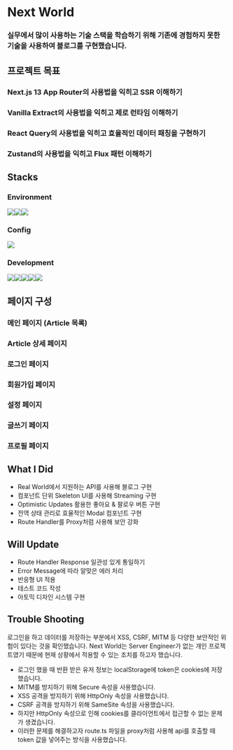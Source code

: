 # Next World

### 실무에서 많이 사용하는 기술 스택을 학습하기 위해 기존에 경험하지 못한 기술을 사용하여 블로그를 구현했습니다.

## 프로젝트 목표

### Next.js 13 App Router의 사용법을 익히고 SSR 이해하기

### Vanilla Extract의 사용법을 익히고 제로 런타임 이해하기

### React Query의 사용법을 익히고 효율적인 데이터 패칭을 구현하기

### Zustand의 사용법을 익히고 Flux 패턴 이해하기

## Stacks

### Environment

<div style="display: flex">
  <img src="https://img.shields.io/badge/Visual Studio Code-007ACC?style=for-the-badge&logo=Visual Studio Code&logoColor=white">
  <img src="https://img.shields.io/badge/Git-F05032?style=for-the-badge&logo=git&logoColor=white">
  <img src="https://img.shields.io/badge/GitHub-181717?style=for-the-badge&logo=GitHub&logoColor=white">
</div>

### Config

<img src="https://img.shields.io/badge/Npm-CB3837?style=for-the-badge&logo=npm&logoColor=white">

### Development

<div style="display: flex">
  <img src="https://img.shields.io/badge/TypeScript-3178C6?style=for-the-badge&logo=typescript&logoColor=white">
  <img src="https://img.shields.io/badge/Next-000000?style=for-the-badge&logo=next.js&logoColor=white">
  <img src="https://img.shields.io/badge/Vanilla Extract-DB7093?style=for-the-badge&logo=vanilla extract&logoColor=white">
  <img src="https://img.shields.io/badge/Zustand-3578E5?style=for-the-badge&logo=Zustand&logoColor=white">
  <img src="https://img.shields.io/badge/React Query-FF4154?style=for-the-badge&logo=React Query&logoColor=white">
</div>

## 페이지 구성

### 메인 페이지 (Article 목록)

### Article 상세 페이지

### 로그인 페이지

### 회원가입 페이지

### 설정 페이지

### 글쓰기 페이지

### 프로필 페이지

## What I Did

- Real World에서 지원하는 API를 사용해 블로그 구현
- 컴포넌트 단위 Skeleton UI를 사용해 Streaming 구현
- Optimistic Updates 활용한 좋아요 & 팔로우 버튼 구현
- 전역 상태 관리로 효율적인 Modal 컴포넌트 구현
- Route Handler를 Proxy처럼 사용해 보안 강화

## Will Update

- Route Handler Response 일관성 있게 통일하기
- Error Message에 따라 알맞은 에러 처리
- 반응형 UI 적용
- 테스트 코드 작성
- 아토믹 디자인 시스템 구현

## Trouble Shooting

로그인을 하고 데이터를 저장하는 부분에서 XSS, CSRF, MITM 등 다양한 보안적인 위험이 있다는 것을 확인했습니다. Next
World는 Server Engineer가 없는 개인 프로젝트였기 때문에 현재 상황에서 적용할 수 있는 조치를 하고자 했습니다.

- 로그인 했을 때 반환 받은 유저 정보는 localStorage에 token은 cookies에 저장했습니다.
- MITM를 방지하기 위해 Secure 속성을 사용했습니다.
- XSS 공격을 방지하기 위해 HttpOnly 속성을 사용했습니다.
- CSRF 공격을 방지하기 위해 SameSite 속성을 사용했습니다.
- 하지만 HttpOnly 속성으로 인해 cookies를 클라이언트에서 접근할 수 없는 문제가 생겼습니다.
- 이러한 문제를 해결하고자 route.ts 파일을 proxy처럼 사용해 api를 호출할 때 token 값을 넣어주는 방식을 사용했습니다.
